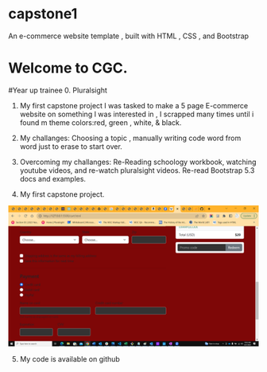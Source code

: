 # capstone1
An e-commerce website template , built with HTML , CSS , and Bootstrap

# Welcome to CGC.

#Year up trainee
0. Pluralsight 
1. My first capstone project I was tasked to make a 5 page E-commerce website on something I was interested in , I scrapped many times until i found m theme colors:red, green , white, & black.

2. My challanges: Choosing a topic , manually writing code word from word just to erase to start over.

3. Overcoming my challanges: Re-Reading schoology workbook, watching youtube videos, and re-watch pluralsight videos. Re-read Bootstrap 5.3 docs and examples.

4. My first capstone project.

![firstcapstone](/images/capstonescreenshot.png?raw=true "Capstonescreenshot")

5. My code is available on github
